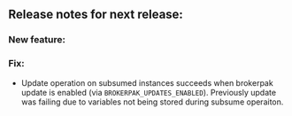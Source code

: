 ## Release notes for next release:

### New feature:


### Fix:
- Update operation on subsumed instances succeeds when brokerpak update is enabled (via `BROKERPAK_UPDATES_ENABLED`). 
Previously update was failing due to variables not being stored during subsume operaiton. 

